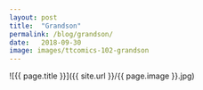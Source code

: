 ```yaml
---
layout: post
title:  "Grandson"
permalink: /blog/grandson/
date:   2018-09-30
image: images/ttcomics-102-grandson
---
```

![{{ page.title }}]({{ site.url }}/{{ page.image }}.jpg)
